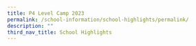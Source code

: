 ```yaml
---
title: P4 Level Camp 2023
permalink: /school-information/school-highlights/permalink/
description: ""
third_nav_title: School Highlights
---
```

